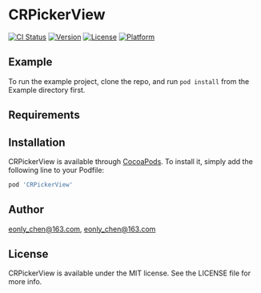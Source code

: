 # CRPickerView

[![CI Status](https://img.shields.io/travis/eonly_chen@163.com/CRPickerView.svg?style=flat)](https://travis-ci.org/eonly_chen@163.com/CRPickerView)
[![Version](https://img.shields.io/cocoapods/v/CRPickerView.svg?style=flat)](https://cocoapods.org/pods/CRPickerView)
[![License](https://img.shields.io/cocoapods/l/CRPickerView.svg?style=flat)](https://cocoapods.org/pods/CRPickerView)
[![Platform](https://img.shields.io/cocoapods/p/CRPickerView.svg?style=flat)](https://cocoapods.org/pods/CRPickerView)

## Example

To run the example project, clone the repo, and run `pod install` from the Example directory first.

## Requirements

## Installation

CRPickerView is available through [CocoaPods](https://cocoapods.org). To install
it, simply add the following line to your Podfile:

```ruby
pod 'CRPickerView'
```

## Author

eonly_chen@163.com, eonly_chen@163.com

## License

CRPickerView is available under the MIT license. See the LICENSE file for more info.

